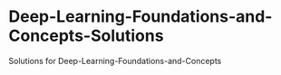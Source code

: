 # Deep-Learning-Foundations-and-Concepts-Solutions
Solutions for Deep-Learning-Foundations-and-Concepts
